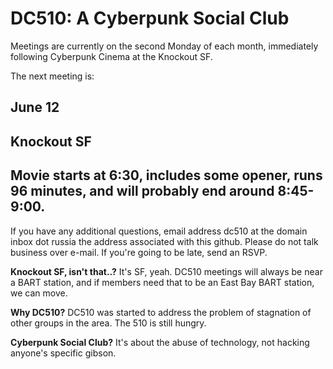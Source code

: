 # DC510: A Cyberpunk Social Club
Meetings are currently on the second Monday of each month, immediately following Cyberpunk Cinema at the Knockout SF.


The next meeting is:


## June 12
## Knockout SF
## Movie starts at 6:30, includes some opener, runs 96 minutes, and will probably end around 8:45-9:00.


If you have any additional questions, email 
address dc510 at the domain inbox dot russia
the address associated with this github. Please do not talk business over e-mail. If you're going to be late, send an RSVP.


**Knockout SF, isn't that..?**
It's SF, yeah. DC510 meetings will always be near a BART station, and if members need that to be an East Bay BART station, we can move.


**Why DC510?**
DC510 was started to address the problem of stagnation of other groups in the area. The 510 is still hungry.


**Cyberpunk Social Club?**
It's about the abuse of technology, not hacking anyone's specific gibson.
